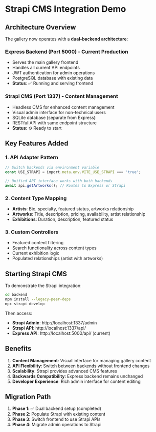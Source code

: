 # Strapi CMS Integration Demo

## Architecture Overview

The gallery now operates with a **dual-backend architecture**:

### Express Backend (Port 5000) - Current Production
- Serves the main gallery frontend
- Handles all current API endpoints
- JWT authentication for admin operations
- PostgreSQL database with existing data
- **Status**: ✅ Running and serving frontend

### Strapi CMS (Port 1337) - Content Management
- Headless CMS for enhanced content management
- Visual admin interface for non-technical users
- SQLite database (separate from Express)
- RESTful API with same endpoint structure
- **Status**: ⚙️ Ready to start

## Key Features Added

### 1. API Adapter Pattern
```typescript
// Switch backends via environment variable
const USE_STRAPI = import.meta.env.VITE_USE_STRAPI === 'true';

// Unified API interface works with both backends
await api.getArtworks(); // Routes to Express or Strapi
```

### 2. Content Type Mapping
- **Artists**: Bio, specialty, featured status, artworks relationship
- **Artworks**: Title, description, pricing, availability, artist relationship
- **Exhibitions**: Duration, description, featured status

### 3. Custom Controllers
- Featured content filtering
- Search functionality across content types
- Current exhibition logic
- Populated relationships (artist with artworks)

## Starting Strapi CMS

To demonstrate the Strapi integration:

```bash
cd backend
npm install --legacy-peer-deps
npx strapi develop
```

Then access:
- **Strapi Admin**: http://localhost:1337/admin
- **Strapi API**: http://localhost:1337/api/
- **Express API**: http://localhost:5000/api/ (current)

## Benefits

1. **Content Management**: Visual interface for managing gallery content
2. **API Flexibility**: Switch between backends without frontend changes
3. **Scalability**: Strapi provides advanced CMS features
4. **Backwards Compatibility**: Express backend remains unchanged
5. **Developer Experience**: Rich admin interface for content editing

## Migration Path

1. **Phase 1**: ✅ Dual backend setup (completed)
2. **Phase 2**: Populate Strapi with existing content
3. **Phase 3**: Switch frontend to use Strapi APIs
4. **Phase 4**: Migrate admin operations to Strapi